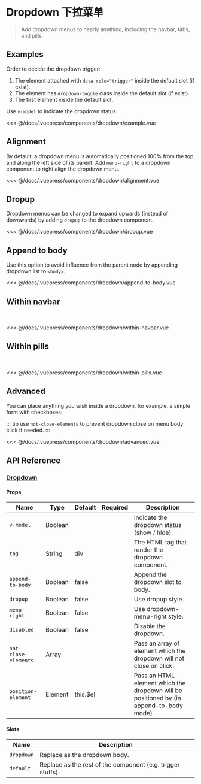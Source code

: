# Dropdown 下拉菜单

> Add dropdown menus to nearly anything, including the navbar, tabs, and pills.

## Examples

Order to decide the dropdown trigger:

1. The element attached with `data-role="trigger"` inside the default slot (if exist).
1. The element has `dropdown-toggle` class inside the default slot (if exist).
2. The first element inside the default slot.

Use `v-model` to indicate the dropdown status.

<dropdown-example/>

<<< @/docs/.vuepress/components/dropdown/example.vue

## Alignment

By default, a dropdown menu is automatically positioned 100% from the top and along the left side of its parent. Add `menu-right` to a dropdown component to right align the dropdown menu.

<dropdown-alignment/>

<<< @/docs/.vuepress/components/dropdown/alignment.vue

## Dropup

Dropdown menus can be changed to expand upwards (instead of downwards) by adding `dropup` to the dropdown component.

<dropdown-dropup/>

<<< @/docs/.vuepress/components/dropdown/dropup.vue

## Append to body

Use this option to avoid influence from the parent node by appending dropdown list to `<body>`.

<dropdown-append-to-body/>

<<< @/docs/.vuepress/components/dropdown/append-to-body.vue

## Within navbar

<br/>

<dropdown-within-navbar/>

<<< @/docs/.vuepress/components/dropdown/within-navbar.vue

## Within pills

<br/>

<dropdown-within-pills/>

<<< @/docs/.vuepress/components/dropdown/within-pills.vue

## Advanced

You can place anything you wish inside a dropdown, for example, a simple form with checkboxes:

::: tip
use `not-close-elements` to prevent dropdown close on menu body click if needed.
:::

<dropdown-advanced/>

<<< @/docs/.vuepress/components/dropdown/advanced.vue


## API Reference

### [Dropdown](https://github.com/uiv-lib/uiv/blob/1.x/src/components/dropdown/Dropdown.vue)

#### Props

Name                 | Type       | Default  | Required | Description
----------------     | ---------- | -------- | -------- | -----------------------
`v-model`            | Boolean    |          |          | Indicate the dropdown status (show / hide).
`tag`                | String     | div      |          | The HTML tag that render the dropdown component.
`append-to-body`     | Boolean    | false    |          | Append the dropdown slot to body.
`dropup`             | Boolean    | false    |          | Use dropup style.
`menu-right`         | Boolean    | false    |          | Use dropdown-menu-right style.
`disabled`           | Boolean    | false    |          | Disable the dropdown.
`not-close-elements` | Array      |          |          | Pass an array of element which the dropdown will not close on click.
`position-element`   | Element    | this.$el |          | Pass an HTML element which the dropdown will be positioned by (in append-to-body mode).

#### Slots

Name      | Description
--------- | -----------------------
`dropdown` | Replace as the dropdown body.
`default` | Replace as the rest of the component (e.g. trigger stuffs).
